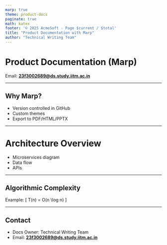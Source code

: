 ```yaml
---
marp: true
theme: product-docs
paginate: true
math: katex
footer: '© 2025 AcmeSoft · Page $current / $total'
title: "Product Documentation with Marp"
author: "Technical Writing Team"
---
```


<style>
/* @theme product-docs */
:root {
  --accent: #3b82f6;
  --accent-2: #0ea5e9;
  --ink: #0f172a;
  --muted: #475569;
  --bg: #ffffff;
  --code-bg: #0b1020;
  --code-fg: #e2e8f0;
}
section { font-family: sans-serif; padding: 56px; }
section h1 { color: var(--accent); }
section pre code { background: var(--code-bg); color: var(--code-fg); padding: 10px; border-radius: 6px; }
</style>

# Product Documentation (Marp)
Email: **23f3002689@ds.study.iitm.ac.in**

---

## Why Marp?
- Version controlled in GitHub
- Custom themes
- Export to PDF/HTML/PPTX

---

<!--
_backgroundImage: url('assets/bg-hero.jpg')
_backgroundSize: cover
_color: #fff
-->

# Architecture Overview
- Microservices diagram
- Data flow
- APIs

---

## Algorithmic Complexity
Example:
\[
T(n) = O(n \log n)
\]

---

## Contact
- Docs Owner: Technical Writing Team
- Email: **23f3002689@ds.study.iitm.ac.in**
